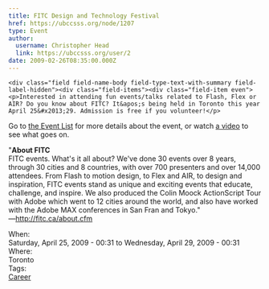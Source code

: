 ```yaml
---
title: FITC Design and Technology Festival 
href: https://ubccsss.org/node/1207
type: Event
author:
  username: Christopher Head
  link: https://ubccsss.org/user/2
date: 2009-02-26T08:35:00.000Z
---
```



    <div class="field field-name-body field-type-text-with-summary field-label-hidden"><div class="field-items"><div class="field-item even"><p>Interested in attending fun events/talks related to Flash, Flex or AIR? Do you know about FITC? It&apos;s being held in Toronto this year April 25&#x2013;29. Admission is free if you volunteer!</p>
<p>Go to <a href="http://fitc.ca/event_list.cfm">the Event List</a> for more details about the event, or watch <a href="http://fitc.ca/video/2008/toronto/FITCTO08_full_video.html">a video</a> to see what goes on.</p>
<p>&quot;<b>About FITC</b><br>
FITC events. What&apos;s it all about? We&apos;ve done 30 events over 8 years, through 30 cities and 8 countries, with over 700 presenters and over 14,000 attendees. From Flash to motion design, to Flex and AIR, to design and inspiration, FITC events stand as unique and exciting events that educate, challenge, and inspire. We also produced the Colin Moock ActionScript Tour with Adobe which went to 12 cities around the world, and also have worked with the Adobe MAX conferences in San Fran and Tokyo.&quot;<br>
&#x2014;<a href="http://fitc.ca/about.cfm">http://fitc.ca/about.cfm</a></p>
</div></div></div><div class="field field-name-field-dates field-type-datetime field-label-above"><div class="field-label">When:&#xA0;</div><div class="field-items"><div class="field-item even"><span class="date-display-range"><span class="date-display-start">Saturday, April 25, 2009 - 00:31</span> to <span class="date-display-end">Wednesday, April 29, 2009 - 00:31</span></span></div></div></div><div class="field field-name-field-location field-type-text field-label-above"><div class="field-label">Where:&#xA0;</div><div class="field-items"><div class="field-item even">Toronto</div></div></div>    <footer>
    <div class="field field-name-field-tags field-type-taxonomy-term-reference field-label-above"><div class="field-label">Tags:&#xA0;</div><div class="field-items"><div class="field-item even"><a href="/career">Career</a></div></div></div>      </footer>
    